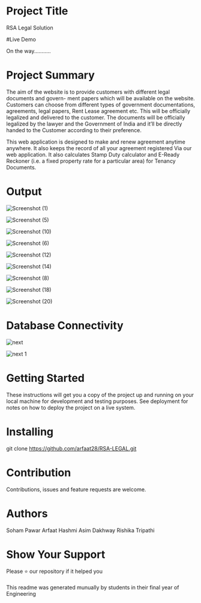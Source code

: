 # Project Title

RSA Legal Solution

#Live Demo

On the way...........

# Project Summary

The aim of the website is to provide customers with different legal documents and govern-
ment papers which will be available on the website. Customers can choose from different
types of government documentations, agreements, legal papers, Rent Lease agreement
etc. This will be officially legalized and delivered to the customer. The documents will
be officially legalized by the lawyer and the Government of India and it’ll be directly
handed to the Customer according to their preference.

This web application is designed
to make and renew agreement anytime anywhere. It also keeps the record of all your
agreement registered Via our web application. It also calculates Stamp Duty calculator
and E-Ready Reckoner (i.e. a fixed property rate for a particular area) for Tenancy
Documents. 

# Output 

![Screenshot (1)](https://github.com/Rishika02/RSA-LEGAL/assets/67191705/d242c43a-dd36-4a9a-8c2e-9ed255dc257d)

![Screenshot (5)](https://github.com/Rishika02/RSA-LEGAL/assets/67191705/4d2d4222-10e0-4ca9-91c0-9126faafbde4)

![Screenshot (10)](https://github.com/Rishika02/RSA-LEGAL/assets/67191705/b3967e45-c44e-481a-9513-4b98f0d27e1b)

![Screenshot (6)](https://github.com/Rishika02/RSA-LEGAL/assets/67191705/465dd1e6-0399-42bc-8ccf-3f31ed28eb3f)

![Screenshot (12)](https://github.com/Rishika02/RSA-LEGAL/assets/67191705/977e946d-b1a9-44b9-90c6-4e494fff6b55)

![Screenshot (14)](https://github.com/Rishika02/RSA-LEGAL/assets/67191705/9e876437-936f-414c-b177-e4863ae53f54)

![Screenshot (8)](https://github.com/Rishika02/RSA-LEGAL/assets/67191705/8db733d5-d2ca-4d5b-ae26-0534b9159f46)


![Screenshot (18)](https://github.com/Rishika02/RSA-LEGAL/assets/67191705/e52081e6-7a22-4963-ba62-7aed8d8405eb)

![Screenshot (20)](https://github.com/Rishika02/RSA-LEGAL/assets/67191705/b2df8d36-52af-40fb-a78a-bc1bf009858c)

# Database Connectivity

![next](https://github.com/Sara7117/RSA-LEGAL/assets/131382792/5955fed6-d7a6-492f-b5db-b92ada81dd8f)

![next 1](https://github.com/Sara7117/RSA-LEGAL/assets/131382792/e193d41b-bc7e-4ef3-a0e8-dc7f7aae7ef9)

# Getting Started

These instructions will get you a copy of the project up and running on your local machine for development and testing purposes. See deployment for notes on how to deploy the project on a live system.

# Installing

git clone https://github.com/arfaat28/RSA-LEGAL.git

# Contribution

Contributions, issues and feature requests are welcome.

# Authors

Soham Pawar
Arfaat Hashmi
Asim Dakhway
Rishika Tripathi

# Show Your Support

Please ⭐ our repository if it helped you

####

This readme was generated munually by students in their final year of Engineering
